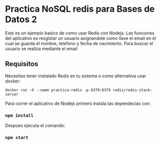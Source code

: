 # Practica NoSQL redis para Bases de Datos 2
Este es un ejemplo basico de como usar Redis con Nodejs. Las funciones del aplicativo es resgistar un usuario asignandole como llave el email en el cual se guarda el nombre, telefono y fecha de nacimiento. Para buscar el usuario se realiza mediante el email

## Requisitos
Necesitas tener instalado Redis en tu sistema o como alternativa usar docker:
```shell
docker run -d --name practica-redis -p 6379:6379 redis/redis-stack-server
```
Para correr el aplicativo de Nodejs primero instala las dependecias con:
### `npm install`
Despues ejecuta el comando:
### `npm start`

